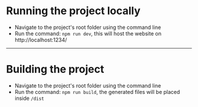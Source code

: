 # Running the project locally
- Navigate to the project's root folder using the command line
- Run the command: `npm run dev`, this will host the website on http://localhost:1234/

---

# Building the project
- Navigate to the project's root folder using the command line
- Run the command: `npm run build`, the generated files will be placed inside `/dist`